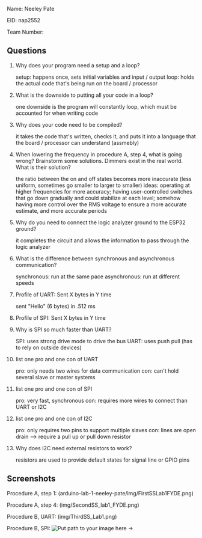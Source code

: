 Name: Neeley Pate

EID: nap2552

Team Number:

## Questions

1. Why does your program need a setup and a loop?

	setup: happens once, sets initial variables and input / output
	loop: holds the actual code that's being run on the board / processor

2. What is the downside to putting all your code in a loop?

    one downside is the program will constantly loop, which must be accounted for when writing code

3. Why does your code need to be compiled?

    it takes the code that's written, checks it, and puts it into a language that the board / processor can understand (assmebly)

4. When lowering the frequency in procedure A, step 4, what is going wrong? Brainstorm some solutions. Dimmers exist in the real world. What is their solution?

	the ratio between the on and off states becomes more inaccurate (less uniform, sometimes go smaller to larger to smaller)
	ideas: operating at higher frequencies for more accuracy; having user-controlled switches that go down gradually and could stabilize at each level;
		somehow having more control over the RMS voltage to ensure a more accurate estimate, and more accurate periods

5. Why do you need to connect the logic analyzer ground to the ESP32 ground?

    it completes the circuit and allows the information to pass through the logic analyzer

6. What is the difference between synchronous and asynchronous communication?

    synchronous: run at the same pace
	asynchronous: run at different speeds

7. Profile of UART: Sent X bytes in Y time 

    sent "Hello" (6 bytes) in .512 ms

8. Profile of SPI: Sent X bytes in Y time

    

9. Why is SPI so much faster than UART?

    SPI: uses strong drive mode to drive the bus
	UART: uses push pull (has to rely on outside devices)

10. list one pro and one con of UART

    pro: only needs two wires for data communication
	con: can't hold several slave or master systems

11. list one pro and one con of SPI

    pro: very fast, synchronous
	con: requires more wires to connect than UART or I2C

12. list one pro and one con of I2C

    pro: only requires two pins to support multiple slaves
	con: lines are open drain --> require a pull up or pull down resistor

13. Why does I2C need external resistors to work?

    resistors are used to provide default states for signal line or GPIO pins

## Screenshots

Procedure A, step 1:
(arduino-lab-1-neeley-pate/img/FirstSSLab1FYDE.png)

Procedure A, step 4:
(img/SecondSS_lab1_FYDE.png)

Procedure B, UART:
(img/ThirdSS_Lab1.png)

Procedure B, SPI:
![Put path to your image here ->](img/placeholder.png)
